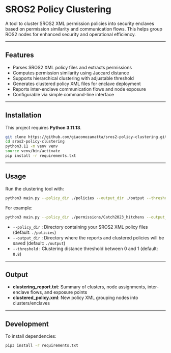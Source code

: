 # SROS2 Policy Clustering

A tool to cluster SROS2 XML permission policies into security enclaves based on permission similarity and communication flows. This helps group ROS2 nodes for enhanced security and operational efficiency.

---

## Features

- Parses SROS2 XML policy files and extracts permissions  
- Computes permission similarity using Jaccard distance  
- Supports hierarchical clustering with adjustable threshold  
- Generates clustered policy XML files for enclave deployment  
- Reports inter-enclave communication flows and node exposure  
- Configurable via simple command-line interface

---

## Installation
This project requires **Python 3.11.13**.
```bash
git clone https://github.com/giacomozanatta/sros2-policy-clustering.git
cd sros2-policy-clustering
python3.11 -m venv venv
source venv/bin/activate
pip install -r requirements.txt
```

---

## Usage

Run the clustering tool with:  
```bash
python3 main.py --policy_dir ./policies --output_dir ./output --threshold 0.8
```
For example:
```bash
python3 main.py --policy_dir ./permissions/Catch2023_hitchens --output_dir ./output --threshold 0.8
```
- `--policy_dir` : Directory containing your SROS2 XML policy files (default: `./policies`)  
- `--output_dir` : Directory where the reports and clustered policies will be saved (default: `./output`)  
- `--threshold`  : Clustering distance threshold between 0 and 1 (default: `0.8`)

---

## Output

- **clustering_report.txt**: Summary of clusters, node assignments, inter-enclave flows, and exposure points  
- **clustered_policy.xml**: New policy XML grouping nodes into clusters/enclaves

---

## Development

To install dependencies:  
```bash
pip3 install -r requirements.txt
```
